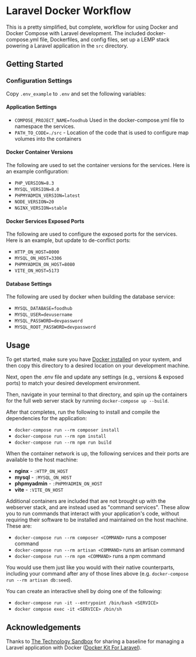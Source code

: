 # Laravel Docker Workflow

This is a pretty simplified, but complete, workflow for using Docker and Docker Compose with Laravel development. The included docker-compose.yml file, Dockerfiles, and config files, set up a LEMP stack powering a Laravel application in the `src` directory.

## Getting Started

### Configuration Settings

Copy `.env_example` to `.env` and set the following variables:

#### Application Settings

-   `COMPOSE_PROJECT_NAME=foodhub` Used in the docker-compose.yml file to namespace the services.
-   `PATH_TO_CODE=./src` - Location of the code that is used to configure map volumes into the containers

#### Docker Container Versions

The following are used to set the container versions for the services. Here is an example configuration:

-   `PHP_VERSION=8.3`
-   `MYSQL_VERSION=8.0`
-   `PHPMYADMIN_VERSION=latest`
-   `NODE_VERSION=20`
-   `NGINX_VERSION=stable`

#### Docker Services Exposed Ports

The following are used to configure the exposed ports for the services. Here is an example, but update to de-conflict ports:

-   `HTTP_ON_HOST=8000`
-   `MYSQL_ON_HOST=3306`
-   `PHPMYADMIN_ON_HOST=8080`
-   `VITE_ON_HOST=5173`

#### Database Settings

The following are used by docker when building the database service:

-   `MYSQL_DATABASE=foodhub`
-   `MYSQL_USER=devusername`
-   `MYSQL_PASSWORD=devpassword`
-   `MYSQL_ROOT_PASSWORD=devpassword`

## Usage

To get started, make sure you have [Docker installed](https://docs.docker.com/docker-for-mac/install/) on your system, and then copy this directory to a desired location on your development machine.

Next, open the .env file and update any settings (e.g., versions & exposed ports) to match your desired development environment.

Then, navigate in your terminal to that directory, and spin up the containers for the full web server stack by running `docker-compose up --build`.

After that completes, run the following to install and compile the dependencies for the application:

-   `docker-compose run --rm composer install`
-   `docker-compose run --rm npm install`
-   `docker-compose run --rm npm run build`

When the container network is up, the following services and their ports are available to the host machine:

-   **nginx** - `:HTTP_ON_HOST`
-   **mysql** - `:MYSQL_ON_HOST`
-   **phpmyadmin** - `:PHPMYADMIN_ON_HOST`
-   **vite** - `:VITE_ON_HOST`

Additional containers are included that are not brought up with the webserver stack, and are instead used as "command services". These allow you to run commands that interact with your application's code, without requiring their software to be installed and maintained on the host machine. These are:

-   `docker-compose run --rm composer <COMMAND>` runs a composer command
-   `docker-compose run --rm artisan <COMMAND>` runs an artisan command
-   `docker-compose run --rm npm <COMMAND>` runs a npm command

You would use them just like you would with their native counterparts, including your command after any of those lines above (e.g. `docker-compose run --rm artisan db:seed`).

You can create an interactive shell by doing one of the following:

-   `docker-compose run -it --entrypoint /bin/bash <SERVICE>`
-   `docker compose exec -it <SERVICE> /bin/sh`

## Acknowledgements

Thanks to [The Technology Sandbox](https://www.youtube.com/@thetechnologysandbox) for sharing a baseline for managing a Laravel application with Docker ([Docker Kit For Laravel](https://www.youtube.com/watch?v=GwgwgoWCm8Q)).
